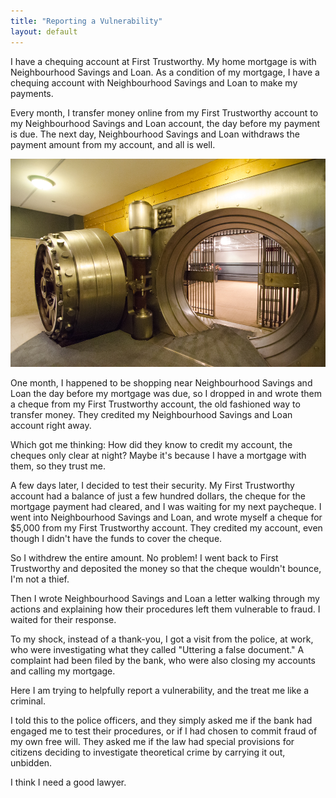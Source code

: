 ```yaml
---
title: "Reporting a Vulnerability"
layout: default
---
```


I have a chequing account at First Trustworthy. My home mortgage is with Neighbourhood Savings and Loan. As a condition of my mortgage, I have a chequing account with Neighbourhood Savings and Loan to make my payments.

Every month, I transfer money online from my First Trustworthy account to my Neighbourhood Savings and Loan account, the day before my payment is due. The next day, Neighbourhood Savings and Loan withdraws the payment amount from my account, and all is well.

[![vault](/assets/images/vault.jpg)](https://www.flickr.com/photos/jasonbaker/9027029071)

One month, I happened to be shopping near Neighbourhood Savings and Loan the day before my mortgage was due, so I dropped in and wrote them a cheque from my First Trustworthy account, the old fashioned way to transfer money. They credited my Neighbourhood Savings and Loan account right away.

Which got me thinking: How did they know to credit my account, the cheques only clear at night? Maybe it's because I have a mortgage with them, so they trust me.

A few days later, I decided to test their security. My First Trustworthy account had a balance of just a few hundred dollars, the cheque for the mortgage payment had cleared, and I was waiting for my next paycheque. I went into Neighbourhood Savings and Loan, and wrote myself a cheque for $5,000 from my First Trustworthy account. They credited my account, even though I didn't have the funds to cover the cheque.

So I withdrew the entire amount. No problem! I went back to First Trustworthy and deposited the money so that the cheque wouldn't bounce, I'm not a thief.

Then I wrote Neighbourhood Savings and Loan a letter walking through my actions and explaining how their procedures left them vulnerable to fraud. I waited for their response.

To my shock, instead of a thank-you, I got a visit from the police, at work, who were investigating what they called "Uttering a false document." A complaint had been filed by the bank, who were also closing my accounts and calling my mortgage.

Here I am trying to helpfully report a vulnerability, and the treat me like a criminal.

I told this to the police officers, and they simply asked me if the bank had engaged me to test their procedures, or if I had chosen to commit fraud of my own free will. They asked me if the law had special provisions for citizens deciding to investigate theoretical crime by carrying it out, unbidden.

I think I need a good lawyer.